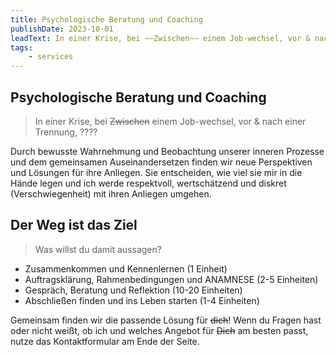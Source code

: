 ```yaml
---
title: Psychologische Beratung und Coaching
publishDate: 2023-10-01
leadText: In einer Krise, bei ~~Zwischen~~ einem Job-wechsel, vor & nach einer Trennung
tags:
    - services
---
```


## Psychologische Beratung und Coaching

> In einer Krise, bei ~~Zwischen~~ einem Job-wechsel, vor & nach einer Trennung, ????

Durch bewusste Wahrnehmung  und Beobachtung unserer inneren Prozesse und dem gemeinsamen Auseinandersetzen finden wir neue Perspektiven und Lösungen für ihre Anliegen. Sie entscheiden, wie viel sie mir in die Hände legen und ich werde respektvoll, wertschätzend und diskret (Verschwiegenheit) mit ihren Anliegen umgehen.

## Der Weg ist das Ziel

> Was willst du damit aussagen?
>
* Zusammenkommen und Kennenlernen (1 Einheit)
* Auftragsklärung, Rahmenbedingungen und ANAMNESE (2-5 Einheiten)
* Gespräch, Beratung und Reflektion (10-20 Einheiten)  
* Abschließen finden und ins Leben starten (1-4 Einheiten)

Gemeinsam finden wir die passende Lösung für ~~dich~~!  Wenn du Fragen hast oder nicht weißt, ob ich und welches Angebot für ~~Dich~~ am besten passt, nutze das Kontaktformular am Ende der Seite.
